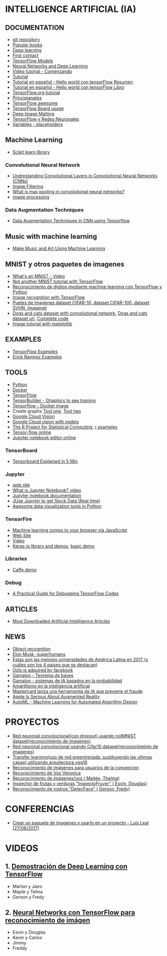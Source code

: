 # INTELLIGENCE ARTIFICIAL (IA)

## DOCUMENTATION

* [git repository](https://github.com/josephmisiti/awesome-machine-learning/blob/master/books.md)
* [Popular books](https://www.analyticsvidhya.com/blog/2015/10/read-books-for-beginners-machine-learning-artificial-intelligence/)
* [Deep learning](https://www.matroid.com/dlwithtf/chap1-2.pdf)
* [First contact](http://www.jorditorres.org/wp-content/uploads/2016/02/FirstContactWithTensorFlow.part1_.pdf)
* [TensorFlow Models](https://github.com/tensorflow/models)
* [Neural Networks and Deep Learning](http://neuralnetworksanddeeplearning.com/)
* [Video tutorial - Comenzando](https://nicolasbortolotti.gitbooks.io/tensorflow-documentacion/content/)
* [Tutorial](http://jorditorres.org/introduccion-practica-al-deep-learning-con-tensorflow-de-google-parte-1/)
* [Tutorial en español - Hello world con tensorFlow Resumen](http://jorditorres.org/libro-hello-world-en-tensorflow/)
* [Tutorial en español - Hello world con tensorFlow Libro](https://books.google.com.gt/books?id=zJl3CwAAQBAJ&pg=PA34&lpg=PA34&dq=tensorflow+tf.matmul+ejemplo&source=bl&ots=VdKhrnTsE0&sig=wRbwzj6EFdzb4d7J3IY133446cA&hl=es-419&sa=X&ved=0ahUKEwj0iYHRhbnWAhWDOiYKHdZCBakQ6AEIPjAE#v=onepage&q=tensorflow%20tf.matmul%20ejemplo&f=false)
* [TensorFlow.org tutorial](https://www.tensorflow.org/get_started/mnist/mechanics)
* [Principianates](http://www.p.valienteverde.com/tensorflow-tutorial-basico/)
* [TensorFlow awesome](https://github.com/jtoy/awesome-tensorflow)
* [TensorFlow Board usage](http://ischlag.github.io/2016/06/04/how-to-use-tensorboard/)
* [Deep Image Matting](https://arxiv.org/pdf/1703.03872.pdf)
* [TensorFlow y Redes Neuronales](https://relopezbriega.github.io/blog/2016/06/05/tensorflow-y-redes-neuronales/)
* [Variables - placeholders](https://learningtensorflow.com/lesson4/)

## Machine Learning
* [Scikit learn library](http://scikit-learn.org)

### Convolutional Neural Network
* [Undrestanding Convolutional Layers in Convolutional Neural Networks (CNNs)](http://machinelearninguru.com/computer_vision/basics/convolution/convolution_layer.html)
* [Image Filtering](http://machinelearninguru.com/computer_vision/basics/convolution/image_convolution_1.html)
* [What is max pooling in convolutional neural networks?](https://www.quora.com/What-is-max-pooling-in-convolutional-neural-networks)
* [image processing](https://en.wikipedia.org/wiki/Kernel_(image_processing))

### Data Augmentation Techniques
* [Data Augmentation Techniques in CNN using Tensorflow](https://medium.com/ymedialabs-innovation/data-augmentation-techniques-in-cnn-using-tensorflow-371ae43d5be9)

## Music with machine learning
* [Make Music and Art Using Machine Learning](https://magenta.tensorflow.org/)

## MNIST y otros paquetes de imagenes 
* [What's an MNIST - Video](https://www.youtube.com/watch?v=iQdWX1327XQ&index=31&list=PLsn4s6AtgL4iJ6sk9ws-OVk2pd20hDVHt)
* [Not another MNIST tutorial with TensorFlow](https://www.oreilly.com/learning/not-another-mnist-tutorial-with-tensorflow)
* [Reconocimiento de dígitos mediante machine learning con TensorFlow y Python](http://ssalva.bitballoon.com/blog/2016-08-30-tensorflow/)
* [Image recognition with TensorFlow](https://joomik.github.io/MNIST/)
* [Puetes de Imagenes dataset CIFAR-10, dataset CIFAR-100, dataset SVHN, Imagenet](http://jorditorres.org/introduccion-practica-al-deep-learning-con-tensorflow-de-google-parte-3/)
* [Dogs and cats dataset with convolutional network](http://cv-tricks.com/tensorflow-tutorial/training-convolutional-neural-network-for-image-classification/), [Dogs and cats dataset url](https://www.kaggle.com/c/dogs-vs-cats/data), [Complete code](https://github.com/sankit1/cv-tricks.com/tree/master/Tensorflow-tutorials/tutorial-2-image-classifier)
* [Image tutorial with matplotlib](https://matplotlib.org/users/image_tutorial.html)

## EXAMPLES
 * [TensorFlow Examples](https://github.com/aymericdamien/TensorFlow-Examples)
 * [Erick Ramirez Examples](https://github.com/Erickramirez/)
 
## TOOLS
* [Python](https://www.python.org/)
* [Docker](https://www.docker.com/)
* [TensorFlow](https://www.tensorflow.org)
* [TensorBuilder - Ghaphics to see training](https://github.com/cgarciae/tensorbuilder)
* [Tensorflow - Docker image](https://hub.docker.com/r/tensorflow/tensorflow/)
* Create graphs [Tool one](https://dl.dropboxusercontent.com/u/4189520/GraphJS/graphjs.html), [Tool two](http://graphonline.ru/en/)
* [Google Cloud Vision](https://cloud.google.com/vision/)
* [Google Cloud vision with nodejs](https://www.npmjs.com/package/@google-cloud/vision)
* [The R Project for Statistical Computing](https://www.r-project.org/), [r examples](http://www.rexamples.com/5/Guess%20a%20random%20number%20game)
* [Tensor-flow online](https://codeenv.com/env/codeenv/14/tensor-flow/)
* [Jupyter notebook editor online](https://cocalc.com)

### TensorBoard
* [Tensorboard Explained in 5 Min](https://www.youtube.com/watch?v=3bownM3L5zM)

### Jupyter
* [web site](http://jupyter.org)
* [What is Jupyter Notebook? video](https://www.youtube.com/watch?v=q_BzsPxwLOE)
* [Jupyter notebook documentation](http://jupyter.readthedocs.io/en/latest/install.html)
* [JUse Jupyter to get Stock Data (Real time)](https://www.youtube.com/watch?v=szxFg1RFpTg)
* [Awesome data visualization tools in Python](https://www.youtube.com/watch?v=OC-YdBz8Llw)

### TensorFire
* [Machine learning comes to your browser via JavaScript](http://www.infoworld.com/article/3212884/machine-learning/machine-learning-comes-to-your-browser-via-javascript.html)
* [Web Site](https://tenso.rs/)
* [Video](https://www.youtube.com/watch?v=omadDmoinrc)
* [Keras-js library and demos](https://github.com/transcranial/keras-js), [basic demo](https://transcranial.github.io/keras-js/#/mnist-cnn)

### Libraries
* [Caffe demo](https://github.com/Banus/caffe-demo)

### Debug
* [A Practical Guide for Debugging TensorFlow Codes](https://wookayin.github.io/tensorflow-talk-debugging/)

## ARTICLES
* [Most Downloaded Artificial Intelligence Articles](https://www.journals.elsevier.com/artificial-intelligence/most-downloaded-articles)

## NEWS
* [Object recognition](https://elpais.com/tecnologia/2016/07/06/actualidad/1467806590_243406.html)
* [Elon Musk -superhumans](http://www.infobae.com/tendencias/innovacion/2017/06/10/la-nueva-startup-de-elon-musk-que-promete-convertir-a-los-humanos-en-superhombres/)
* [Estas son las mejores universidades de América Latina en 2017 (y cuáles son los 4 países que se destacan)](http://www.msn.com/es-xl/noticias/sociedad/estas-son-las-mejores-universidades-de-am%c3%a9rica-latina-en-2017-y-cu%c3%a1les-son-los-4-pa%c3%adses-que-se-destacan/ar-AAou8W6?li=AAgh0dF&ocid=U453DHP)
 * [Ozlo is adquired by facebook](https://www.recode.net/2017/7/31/16071646/facebook-acquisition-ozlo-artificial-intelligence-ai-messenger-personal-assistant)
 * [Gamalon - Teorema de bayes](https://www.unocero.com/noticias/ciencia/inteligencia-artificial-como-la-de-los-humanos/)
 * [Gamalon - sistemas de IA basados en la probabilidad](http://omicrono.elespanol.com/2017/02/empresas-con-menos-recursos-hacer-uso-de-la-ia/) 
 * [Amarillismo en la inteligencia artificial](http://devongt.blogspot.com/2017/08/amarillismo-en-la-inteligencia.html)
* [Mastercard lanza una herramienta de IA que previene el fraude](http://www.ticbeat.com/seguridad/mastercard-lanza-una-herramienta-de-ia-que-previene-el-fraude-bancario/?lipi=urn%3Ali%3Apage%3Ad_flagship3_feed%3BOMZDPjPiRsiRR8mTNnEn0Q%3D%3D)
* [Apple Is Serious About Augmented Reality](https://www.inc.com/michelle-manafy/apple-is-serious-about-augmented-reality-marketers-should-be-too.html?lipi=urn%3Ali%3Apage%3Ad_flagship3_feed%3BOMZDPjPiRsiRR8mTNnEn0Q%3D%3D)
* [AutoML - Machine Learning for Automated Algorithm Design](http://www.ml4aad.org/automl/)

# PROYECTOS
* [Red neuronal convolucional(con dropout) usando notMNIST dataset(reconocimiento de imagenes)](https://github.com/llealgt/google_machine_learning_nanodegree_deep_learning/blob/master/4_convolutions.ipynb)
* [Red neuronal convolucional usando Cifar10 dataset(reconocimeinto de imagenes)](https://github.com/llealgt/CIFAR_10_Convolutional_neural_network)
* [Transfer learning(uso de red preentrenada, sustituyendo las ultimas capas) utilizando arquitectura vgg16](https://github.com/llealgt/Tensorflow_transfer_learning)
* [Reconocimiento de imágenes para usuarios de la convencion](https://drive.google.com/file/d/0B9UrV6uCiXGJODhUcENfcnhKdnM/view)
* [Reconocimiento de Voz Veronica](https://drive.google.com/open?id=0B79nSJbWXueEby1kV1ZtRm9rZ0kk)
* [Reconocimiento de imágenes/voz ( Maitée, Thelma)](https://drive.google.com/drive/u/1/folders/0ByLHSp4ns4YvS0hnRl9mMTR5b28)
* [Inspector de frutas y verduras "InspectoFruver" ( Esvin, Douglas)](https://drive.google.com/open?id=0B_FnLL69bwhMMXpNU2RtUWRTcVk)
* [Reconocimiento de rostros "DetecFace" ( Gerson, Fredy)](https://drive.google.com/open?id=0B8CA4oaJskMrTGhJeTRSeDQyTE0)

# CONFERENCIAS
* [Crear un paquete de imagenes y usarlo en un proyecto - Luis Leal (27/08/2017)](https://github.com/llealgt/Talleres_Conferencias_UMG/tree/master/Taller1)

# VIDEOS
## 1. [Demostración de Deep Learning con TensorFlow](https://www.youtube.com/watch?v=UYttzdEc1OI&t=2585s&list=PLsn4s6AtgL4iJ6sk9ws-OVk2pd20hDVHt&index=9)
* Marlon y Jairo
* Mayte y Telma
* Gerson y Fredy

## 2. [Neural Networks con TensorFlow para reconocimiento de imágen](https://www.youtube.com/watch?v=gD_TJzzA29U&index=18&list=PLsn4s6AtgL4iJ6sk9ws-OVk2pd20hDVHt)
* Esvin y Douglas
* Kevin y Carlos
* Jimmy
* Freddy


